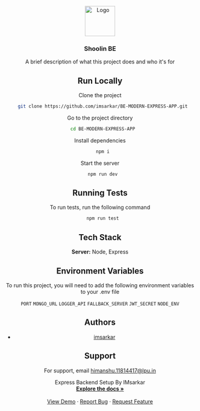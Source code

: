 <div id="top"></div>
<!-- 
[![Contributors][contributors-shield]][contributors-url]
[![Forks][forks-shield]][forks-url]
[![Stargazers][stars-shield]][stars-url]
[![Issues][issues-shield]][issues-url]
[![MIT License][license-shield]][license-url]
[![LinkedIn][linkedin-shield]][linkedin-url] -->

<!-- PROJECT LOGO -->
<br />
<div align="center">
  <a href="#">
    <img src="https://uilogos.co/img/logomark/lighting.png" alt="Logo" width="80" height="80">
  </a>

  <h3 align="center">Shoolin BE</h3>

A brief description of what this project does and who it's for


## Run Locally

Clone the project

```bash
  git clone https://github.com/imsarkar/BE-MODERN-EXPRESS-APP.git
```

Go to the project directory

```bash
  cd BE-MODERN-EXPRESS-APP
```

Install dependencies

```bash
  npm i
```

Start the server

```bash
  npm run dev
```


## Running Tests

To run tests, run the following command

```bash
  npm run test
```


## Tech Stack

**Server:** Node, Express


## Environment Variables

To run this project, you will need to add the following environment variables to your .env file

`PORT`
`MONGO_URL`
`LOGGER_API`
`FALLBACK_SERVER`
`JWT_SECRET`
`NODE_ENV`


## Authors

- [imsarkar](https://www.github.com/imsarkar)


## Support

For support, email himanshu.11814417@lpu.in


  <p align="center">
    Express Backend Setup By IMsarkar 
    <br />
    <a href="#"><strong>Explore the docs »</strong></a>
    <br />
    <br />
    <a href="#">View Demo</a>
    ·
    <a href="#">Report Bug</a>
    ·
    <a href="#">Request Feature</a>
  </p>
</div>
</div>
